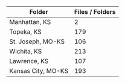 | Folder             |   Files / Folders |
|--------------------|-------------------|
| Manhattan, KS      |                 2 |
| Topeka, KS         |               179 |
| St. Joseph, MO-KS  |               106 |
| Wichita, KS        |               213 |
| Lawrence, KS       |               107 |
| Kansas City, MO-KS |               193 |